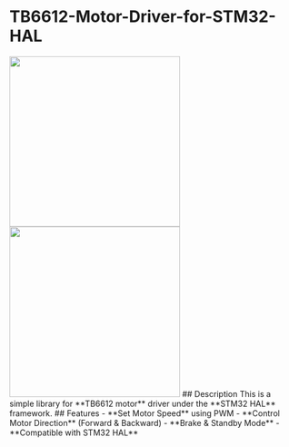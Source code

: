 # TB6612-Motor-Driver-for-STM32-HAL
<img src="https://github.com/user-attachments/assets/2196cc75-316c-44a9-83f8-aa74ad8d19e1" width="300">
<img src="https://github.com/user-attachments/assets/bf1411b9-80a4-46a9-9051-716e1b3cac2b" width="300">
## Description
This is a simple library for **TB6612 motor** driver under the **STM32 HAL** framework.
## Features
- **Set Motor Speed** using PWM
- **Control Motor Direction** (Forward & Backward)
- **Brake & Standby Mode**
- **Compatible with STM32 HAL**



